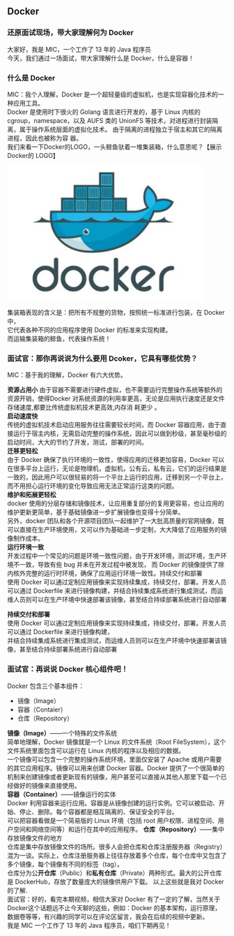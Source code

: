 ## Docker 

### 还原面试现场，带大家理解何为 Docker  

大家好，我是 MIC，一个工作了 13 年的 Java 程序员<br/>
今天，我们通过一场面试，带大家理解什么是 Docker，什么是容器！  <br/>

### 什么是 Docker  

MIC：我个人理解，Docker 是一个超轻量级的虚拟机，也是实现容器化技术的一种应用工具。<br/>
Docker 是使用时下很火的 Golang 语言进行开发的，基于 Linux 内核的 cgroup，namespace，以及 AUFS 类的 UnionFS 等技术，对进程进行封装隔离，属于操作系统层面的虚拟化技术。 由于隔离的进程独立于宿主和其它的隔离进程，因此也被称为容
器。<br/>
我们来看一下Docker的LOGO，一头鲸鱼驮着一堆集装箱，什么意思呢？【展示Docker的 LOGO】  <br/>

![image-20240105144421700](img/image-20240105144421700.png)



集装箱表现的含义是：把所有不规整的货物，按照统一标准进行包装，在 Docker 中，<br/>
它代表各种不同的应用程序使用 Docker 的标准来实现构建。<br/>
而运输集装箱的鲸鱼，代表操作系统！<br/>

### 面试官：那你再说说为什么要用 Dcoker，它具有哪些优势？

MIC：基于我的理解，Docker 有六大优势。  <br/>

**资源占用小**
由于容器不需要进行硬件虚拟，也不需要运行完整操作系统等额外的资源开销，使得Docker 对系统资源的利用率更高，无论是应用执行速度还是文件存储速度,都要比传统虚拟机技术更高效,内存消 耗更少 。<br/>
**启动速度快**<br/>
传统的虚拟机技术启动应用服务往往需要较长时间，而 Docker 容器应用，由于直接运行于宿主内核，无需启动完整的操作系统，因此可以做到秒级，甚至毫秒级的启动时间，大大的节约了开发，测试，部署的时间。<br/>
**迁移更轻松**<br/>
由于 Docker 确保了执行环境的一致性，使得应用的迁移更加容易，Docker 可以在很多平台上运行，无论是物理机，虚拟机，公有云，私有云，它们的运行结果是一致的，因此用户可以很轻易的将一个平台上运行的应用，迁移到另一个平台上，而不用担心运行环境的变化导致应用无法正常运行这类的问题。<br/>
**维护和拓展更轻松**<br/>
docker 使用的分层存储和镜像技术，让应用重复部分的复用更容易，也让应用的维护更新更简单，基于基础镜像进一步扩展镜像也变得十分简单。<br/>
另外，docker 团队和各个开源项目团队一起维护了一大批高质量的官网镜像，既可以直接在生产环境使用，又可以作为基础进一步定制，大大降低了应用服务的镜像制作成本。<br/>
**运行环境一致**<br/>
开发过程中一个常见的问题是环境一致性问题，由于开发环境，测试环境，生产环境不一致，导致有些 bug 并未在开发过程中被发现，
而 Docker 的镜像提供了除内核外完整的运行时环境，确保了应用运行环境一致性。持续交付和部署<br/>
使用 Docker 可以通过定制应用镜像来实现持续集成，持续交付，部署。开发人员可以通过 Dockerfile 来进行镜像构建，并结合持续集成系统进行集成测试，而运维人员则可以在生产环境中快速部署该镜像，甚至结合持续部署系统进行自动部署  <br/>

**持续交付和部署**<br/>
使用 Docker 可以通过定制应用镜像来实现持续集成，持续交付，部署。开发人员可以通过 Dockerfile 来进行镜像构建，<br/>
并结合持续集成系统进行集成测试，而运维人员则可以在生产环境中快速部署该镜像，甚至结合持续部署系统进行自动部署  <br/>

### 面试官：再说说 Docker 核心组件吧！  

Docker 包含三个基本组件：<br/>
-  镜像（Image）<br/>
- 容器（Contaier）<br/>
-  仓库（Repository）<br/>

**镜像（Image）**——一个特殊的文件系统<br/>
简单地理解，Docker 镜像就是一个 Linux 的文件系统（Root FileSystem），这个文件系统里面包含可以运行在 Linux 内核的程序以及相应的数据。<br/>
一个镜像可以包含一个完整的操作系统环境，里面仅安装了 Apache 或用户需要的其它应用程序。镜像可以用来创建 Docker 容器。Docker 提供了一个很简单的机制来创建镜像或者更新现有的镜像，用户甚至可以直接从其他人那里下载一个已经做好的镜像来直接使用。<br/>
**容器（Container）**——镜像运行的实体<br/>
Docker 利用容器来运行应用。容器是从镜像创建的运行实例。它可以被启动、开始、停止、删除。每个容器都是相互隔离的、保证安全的平台。<br/>
可以把容器看做是一个简易版的 Linux 环境（包括 root 用户权限、进程空间、用户空间和网络空间等）和运行在其中的应用程序。
**仓库（Repository）**——集中存放镜像文件的地方<br/>
仓库是集中存放镜像文件的场所。很多人会把仓库和仓库注册服务器（Registry）混为一谈。实际上，仓库注册服务器上往往存放着多个仓库，每个仓库中又包含了多个镜像，每个镜像有不同的标签（tag）。<br/>
仓库分为公**开仓库**（Public）和**私有仓库**（Private）两种形式。最大的公开仓库是 DockerHub，存放了数量庞大的镜像供用户下载。
以上这些就是我对 Docker 的了解.<br/>
面试官：好的，看完本期视频，相信大家对 Docker 有了一定的了解，当然关于 Docker这个话题远不止今天聊的这些，例如：Docker 的基本架构，运行原理，数据卷等等，有兴趣的同学可以在评论区留言，我会在后续的视频中更新。<br/>
我是 MIC 一个工作了 13 年的 Java 程序员，咱们下期再见！  <br/>